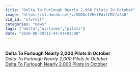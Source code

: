 ```yaml
---
title: "Delta To Furlough Nearly 2,000 Pilots In October"
image: "https://s1.dmcdn.net/v/SQDDn1VHkfFAifCM2/x240"
vid_id: "x7vrvjl"
categories: "news"
tags: ["delta","airlines","pilots"]
date: "2020-08-30T12:44:04+03:00"
---
```

<br><b>Delta To Furlough Nearly 2,000 Pilots In October</b><br> <i>Delta To Furlough Nearly 2,000 Pilots In October</i><br> <u>Delta To Furlough Nearly 2,000 Pilots In October</u>

